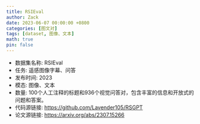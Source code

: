 ```yaml
---
title: RSIEval
author: Zack
date: 2023-06-07 00:00:00 +0800
categories: [图文对]
tags: [dataset, 图像、文本]
math: true
pin: false
---
```

- 数据集名称: RSIEval
- 任务: 遥感图像字幕、问答
- 发布时间: 2023
- 模态: 图像、文本
- 数量: 100个人工注释的标题和936个视觉问答对，包含丰富的信息和开放式的问题和答案。
- 代码源链接: https://github.com/Lavender105/RSGPT
- 论文源链接: https://arxiv.org/abs/2307.15266

